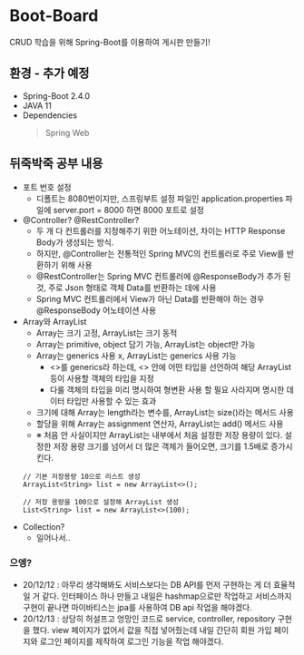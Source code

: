 # Boot-Board
CRUD 학습을 위해 Spring-Boot를 이용하여 게시판 만들기!   

## 환경 - 추가 예정
- Spring-Boot 2.4.0   
- JAVA 11
- Dependencies   
  > Spring Web   
  
  

## 뒤죽박죽 공부 내용
- 포트 번호 설정   
  - 디폴트는 8080번이지만, 스프링부트 설정 파일인 application.properties 파일에 server.port = 8000 하면 8000 포트로 설정
- @Controller?  @RestController?   
  - 두 개 다 컨트롤러를 지정해주기 위한 어노테이션, 차이는 HTTP Response Body가 생성되는 방식.   
  - 하지만, @Controller는 전통적인 Spring MVC의 컨트롤러로 주로 View를 반환하기 위해 사용
  - @RestController는 Spring MVC 컨트롤러에 @ResponseBody가 추가 된 것, 주로 Json 형태로 객체 Data를 반환하는 데에 사용   
  - Spring MVC 컨트롤러에서 View가 아닌 Data를 반환해야 하는 경우 @ResponseBody 어노테이션 사용   
- Array와 ArrayList   
  - Array는 크기 고정, ArrayList는 크기 동적   
  - Array는 primitive, object 담기 가능, ArrayList는 object만 가능   
  - Array는 generics 사용 x, ArrayList는 generics 사용 가능   
     - <>를 generics라 하는데, <> 안에 어떤 타입을 선언하여 해당 ArrayList 등이 사용할 객체의 타입을 지정   
     - 다룰 객체의 타입을 미리 명시하여 형변환 사용 할 필요 사라지며 명시한 데이터 타입만 사용할 수 있는 효과
  - 크기에 대해 Array는 length라는 변수를, ArrayList는 size()라는 메서드 사용
  - 할당을 위해 Array는 assignment 연산자, ArrayList는 add() 메서드 사용
  - ※ 처음 안 사실이지만 ArrayList는 내부에서 처음 설정한 저장 용량이 있다. 설정한 저장 용량 크기를 넘어서 더 많은 객체가 들어오면, 크기를 1.5배로 증가시킨다.   
  ```
  // 기본 저장용량 10으로 리스트 생성
  ArrayList<String> list = new ArrayList<>();
  
  // 저장 용량을 100으로 설정해 ArrayList 생성 
  List<String> list = new ArrayList<>(100);
  ```
- Collection?   
   - 일어나서..
  
  
### 으엥?   
- 20/12/12 : 아무리 생각해봐도 서비스보다는 DB API를 먼저 구현하는 게 더 효율적일 거 같다. 인터페이스 하나 만들고 내일은 hashmap으로만 작업하고 서비스까지 구현이 끝나면 마이바티스는 jpa를 사용하여 DB api 작업을 해야겠다.   
- 20/12/13 : 상당히 허설프고 엉망인 코드로 service, controller, repository 구현을 했다. view 페이지가 없어서 값을 직접 넣어줬는데 내일 간단히 회원 가입 페이지와 로그인 페이지를 제작하여 로그인 기능을 작업 해야겠다.
